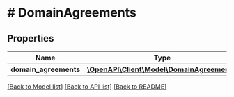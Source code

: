 # # DomainAgreements

## Properties

Name | Type | Description | Notes
------------ | ------------- | ------------- | -------------
**domain_agreements** | [**\OpenAPI\Client\Model\DomainAgreement[]**](DomainAgreement.md) |  | [optional]

[[Back to Model list]](../../README.md#models) [[Back to API list]](../../README.md#endpoints) [[Back to README]](../../README.md)
